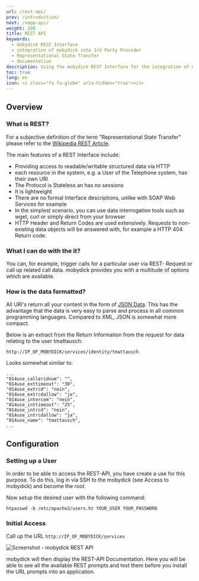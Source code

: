 ```yaml
---
url: /rest-api/
prev: /introduction/
next: /xmpp-api/
weight: 200
title: REST API
keywords:
  - mobydick REST Interface
  - integration of mobydick into 3rd Party Provider
  - Representational State Transfer
  - documentation
description: Using the mobydick REST Interface for the integration of mobydick into 3rd Party Provider hardware and software
toc: true
lang: en
icon: <i class="fa fa-globe" aria-hidden="true"></i>
---
```


## Overview

### What is REST?
For a subjective definition of the term "Representational State Transfer" please refer to the [Wikipedia REST Article](https://en.wikipedia.org/wiki/Representational_state_transfer "Representational State Transfer").

The main features of a REST Interface include:

* Providing access to readable/writable structured data via HTTP
* each resource in the system, e.g. a User of the Telephone system, has their own URI
* The Protocol is Stateless an has no sessions
* It is lightweight
* There are no formal Interface descriptions, unlike with SOAP Web Services for example
* In the simplest scenario, you can use data interrogation tools such as wget, curl or simply direct from your browser
* HTTP Header and Return Codes are used extensively. Requests to non-existing data objects will be answered with, for example a HTTP 404 Return code.

### What I can do with the it?
You can, for example, trigger calls for a particular user via REST- Request or call up related call data. mobydick provides you with a multitude of options which are available.

### How is the data formatted?
All URI's return all your content in the form of [JSON Data](https://en.wikipedia.org/wiki/JSON " JavaScript Object Notation"). This has the advantage that the data is very easy to parse and process in all common programming languages. Compared to XML, JSON is somewhat more compact.

Below is an extract from the Return Information from the request for data relating to the user tmattausch:

    http://IP_OF_MOBYDICK/services/identity/tmattausch

Looks somewhat similar to:

    ...
    "014use_calleridnum": "",
    "014use_exttimeout": "30",
    "014use_extrcd": "nein",
    "014use_extrcdallow": "ja",
    "014use_intercom": "nein",
    "014use_inttimeout": "25",
    "014use_intrcd": "nein",
    "014use_intrcdallow": "ja",
    "014use_name": "tmattausch",
    ...

## Configuration

### Setting up a User
In order to be able to access the REST-API, you have create a use for this purpose.  To do this, log in via SSH to the mobydick (see Access to mobydick) and become the root.

Now setup the desired user with the following command:

    htpasswd -b /etc/apache2/users.ht YOUR_USER YOUR_PASSWORD

### Initial Access

Call up the URL `http://IP_OF_MOBYDICK/services`  

![Screenshot - mobydick REST API](/rest_api_doc.png "mobydick REST API")

mobydick will then display the REST-API Documentation. Here you will be able to see all the available REST prompts and test them before you install the URL prompts into an application.
